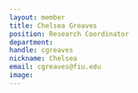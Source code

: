 ```yaml
---
layout: member
title: Chelsea Greaves
position: Research Coordinator
department:
handle: cgreaves
nickname: Chelsea
email: cgreaves@fiu.edu
image:
---
```

